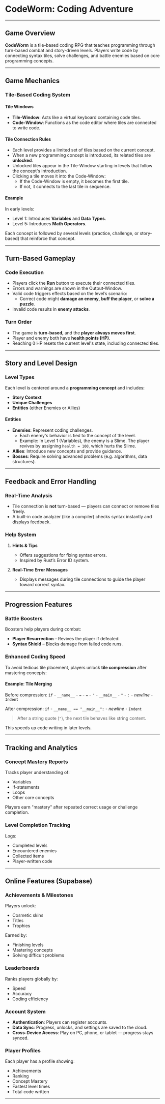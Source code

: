 # CodeWorm: Coding Adventure

---

## Game Overview

**CodeWorm** is a tile-based coding RPG that teaches programming through turn-based combat and story-driven levels. Players write code by connecting syntax tiles, solve challenges, and battle enemies based on core programming concepts.

---

## Game Mechanics

### Tile-Based Coding System

#### Tile Windows

- **Tile-Window**: Acts like a virtual keyboard containing code tiles.
- **Code-Window**: Functions as the code editor where tiles are connected to write code.

#### Tile Connection Rules

- Each level provides a limited set of tiles based on the current concept.
- When a new programming concept is introduced, its related tiles are **unlocked**.
- Unlocked tiles appear in the Tile-Window starting in levels that follow the concept's introduction.
- Clicking a tile moves it into the Code-Window:
  - If the Code-Window is empty, it becomes the first tile.
  - If not, it connects to the last tile in sequence.

#### Example

In early levels:
- Level 1: Introduces **Variables** and **Data Types**.
- Level 5: Introduces **Math Operators**.

Each concept is followed by several levels (practice, challenge, or story-based) that reinforce that concept.

---

## Turn-Based Gameplay

### Code Execution

- Players click the **Run** button to execute their connected tiles.
- Errors and warnings are shown in the Output-Window.
- Valid code triggers effects based on the level’s scenario:
  - Correct code might **damage an enemy**, **buff the player**, or **solve a puzzle**.
- Invalid code results in **enemy attacks**.

### Turn Order

- The game is **turn-based**, and the **player always moves first**.
- Player and enemy both have **health points (HP)**.
- Reaching 0 HP resets the current level's state, including connected tiles.

---

## Story and Level Design

### Level Types

Each level is centered around a **programming concept** and includes:

- **Story Context**
- **Unique Challenges**
- **Entities** (either Enemies or Allies)

#### Entities

- **Enemies**: Represent coding challenges.
  - Each enemy's behavior is tied to the concept of the level.
  - Example: In Level 1 (Variables), the enemy is a Slime. The player revives by assigning `health = 100`, which hurts the Slime.
- **Allies**: Introduce new concepts and provide guidance.
- **Bosses**: Require solving advanced problems (e.g. algorithms, data structures).

---

## Feedback and Error Handling

### Real-Time Analysis

- Tile connection is **not** turn-based — players can connect or remove tiles freely.
- A built-in code analyzer (like a compiler) checks syntax instantly and displays feedback.

### Help System

1. **Hints & Tips**
   - Offers suggestions for fixing syntax errors.
   - Inspired by Rust’s Error ID system.

2. **Real-Time Error Messages**
   - Displays messages during tile connections to guide the player toward correct syntax.

---

## Progression Features

### Battle Boosters

Boosters help players during combat:

- **Player Resurrection** – Revives the player if defeated.
- **Syntax Shield** – Blocks damage from failed code runs.

### Enhanced Coding Speed

To avoid tedious tile placement, players unlock **tile compression** after mastering concepts:

#### Example: Tile Merging

Before compression:
`if` - `__name__` - `=` - `=` - `"` - `__main__` - `"` - `:` - *newline* - `Indent`

After compression:
`if` - `__name__ == "__main__":` - *newline* - `Indent`

> After a string quote (`"`), the next tile behaves like string content.

This speeds up code writing in later levels.

---

## Tracking and Analytics

### Concept Mastery Reports

Tracks player understanding of:
- Variables
- If-statements
- Loops
- Other core concepts

Players earn "mastery" after repeated correct usage or challenge completion.

### Level Completion Tracking

Logs:
- Completed levels
- Encountered enemies
- Collected items
- Player-written code

---

## Online Features (Supabase)

### Achievements & Milestones

Players unlock:
- Cosmetic skins
- Titles
- Trophies

Earned by:
- Finishing levels
- Mastering concepts
- Solving difficult problems

### Leaderboards

Ranks players globally by:
- Speed
- Accuracy
- Coding efficiency

### Account System

- **Authentication**: Players can register accounts.
- **Data Sync**: Progress, unlocks, and settings are saved to the cloud.
- **Cross-Device Access**: Play on PC, phone, or tablet — progress stays synced.

### Player Profiles

Each player has a profile showing:
- Achievements
- Ranking
- Concept Mastery
- Fastest level times
- Total code written

---
